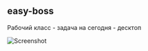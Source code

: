 ## easy-boss

Рабочий класс - задача на сегодня - десктоп

![Screenshot](https://i.ytimg.com/vi/qY2jMVzgVcg/hqdefault.jpg)

